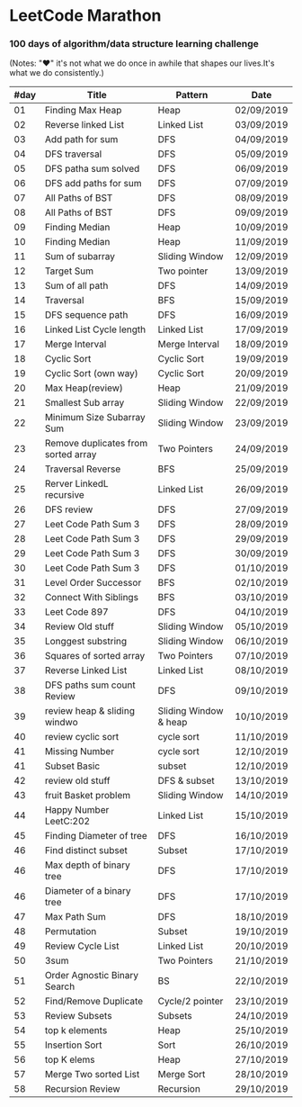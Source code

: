 LeetCode Marathon
================

### 100 days of algorithm/data structure learning challenge 

(Notes: "&hearts;" it's not what we do once in awhile that shapes our lives.It's what we do consistently.)

| #day | Title | Pattern | Date |
|---| ----- | -------- | ---------- |
|01|Finding Max Heap | Heap |02/09/2019|
|02|Reverse linked List | Linked List |03/09/2019|
|03|Add path for sum | DFS |04/09/2019|
|04|DFS traversal | DFS |05/09/2019
|05|DFS patha sum solved| DFS|06/09/2019
|06|DFS add paths for sum | DFS|07/09/2019
|07|All Paths of BST | DFS | 08/09/2019
|08|All Paths of BST | DFS | 09/09/2019
|09|Finding Median | Heap |10/09/2019
|10|Finding Median| Heap|11/09/2019
|11|Sum of subarray | Sliding Window|12/09/2019
|12|Target Sum | Two pointer|13/09/2019
|13|Sum of all path | DFS|14/09/2019
|14|Traversal|BFS|15/09/2019
|15|DFS sequence path |DFS| 16/09/2019
|16|Linked List Cycle length|Linked List|17/09/2019
|17|Merge Interval| Merge Interval|18/09/2019
|18|Cyclic Sort | Cyclic Sort| 19/09/2019
|19|Cyclic Sort (own way)| Cyclic Sort| 20/09/2019
|20|Max Heap(review)| Heap|21/09/2019
|21|Smallest Sub array|Sliding Window|22/09/2019
|22| Minimum Size Subarray Sum|Sliding Window|23/09/2019
|23| Remove duplicates from sorted array|Two Pointers|24/09/2019
|24| Traversal Reverse|BFS|25/09/2019
|25| Rerver LinkedL recursive|Linked List|26/09/2019
|26| DFS review|DFS|27/09/2019
|27| Leet Code Path Sum 3 |DFS|28/09/2019
|28| Leet Code Path Sum 3 |DFS|29/09/2019
|29| Leet Code Path Sum 3 |DFS|30/09/2019
|30| Leet Code Path Sum 3 |DFS|01/10/2019
|31| Level Order Successor |BFS|02/10/2019
|32| Connect With Siblings |BFS|03/10/2019
|33| Leet Code 897 |DFS|04/10/2019
|34| Review Old stuff |Sliding Window|05/10/2019
|35| Longgest substring |Sliding Window|06/10/2019
|36| Squares of sorted array |Two Pointers|07/10/2019
|37| Reverse Linked List |Linked List|08/10/2019
|38| DFS paths sum count Review |DFS|09/10/2019
|39| review heap & sliding windwo |Sliding Window & heap|10/10/2019
|40| review cyclic sort |cycle sort|11/10/2019
|41| Missing Number |cycle sort|12/10/2019
|41| Subset Basic |subset|12/10/2019
|42| review old stuff |DFS & subset|13/10/2019
|43| fruit Basket problem |Sliding Window|14/10/2019
|44| Happy Number LeetC:202 |Linked List|15/10/2019
|45| Finding Diameter of tree |DFS|16/10/2019
|46| Find distinct subset |Subset|17/10/2019
|46| Max depth of binary tree |DFS|17/10/2019
|46| Diameter of a binary tree |DFS|17/10/2019
|47| Max Path Sum |DFS|18/10/2019
|48| Permutation |Subset|19/10/2019
|49| Review Cycle List|Linked List|20/10/2019
|50| 3sum|Two Pointers|21/10/2019
|51| Order Agnostic Binary Search| BS |22/10/2019
|52| Find/Remove Duplicate|Cycle/2 pointer|23/10/2019
|53| Review Subsets|Subsets|24/10/2019
|54| top k elements|Heap|25/10/2019
|55| Insertion Sort|Sort|26/10/2019
|56| top K elems|Heap|27/10/2019
|57| Merge Two sorted List|Merge Sort|28/10/2019
|58| Recursion Review|Recursion|29/10/2019



